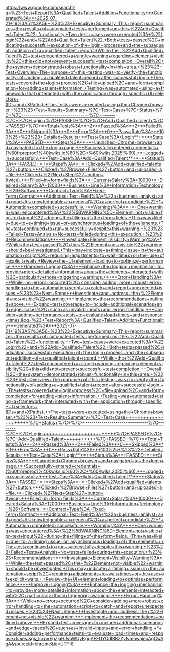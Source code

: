 https://www.google.com/search?q=%23+Test+Report%3A+Qualified+Talent+Addition+Functionality+**Generated%3A**+2025-07-21+19%3A51%3A56+%23%23+Executive+Summary+This+report+summarizes+the+results+of+automated+tests+performed+on+the+%22Add+Qualified+Talent%22+functionality.+Two+test+cases+were+executed%3A+%22Login%22+and+%22Add+Qualified+Talent%22.+Both+tests+passed%2C+indicating+successful+execution+of+the+login+process+and+the+subsequent+addition+of+a+qualified+talent+record.+While+the+%22Add+Qualified+Talent%22+test+encountered+a+single+warning+regarding+element+visibility%2C+this+did+not+prevent+successful+test+completion.+Overall%2C+the+system+demonstrated+robust+functionality+in+this+area.+%23%23+Test+Overview+The+purpose+of+this+testing+was+to+verify+the+functionality+of+adding+a+qualified+talent+record+after+successful+login.+The+tests+covered+the+login+process%2C+file+upload%2C+and+form+completion+for+adding+talent+information.+Testing+was+automated+using+a+framework+that+interacted+with+the+application+through+specific+UI+selectors+(IDs+and+XPaths).+The+tests+were+executed+using+the+Chrome+browser.+%23%23+Test+Results+Summary+%7C+Test+Case+%7C+Status+%7C+%7C---------------------------------%7C--------%7C+%7C+Login+%7C+PASSED+%7C+%7C+Add+Qualified+Talent+%7C+PASSED+%7C+**Total+Tests%3A**+2+**Passed%3A**+2+**Failed%3A**+0+**Skipped%3A**+0+**Error%3A**+0+**Pass+Rate%3A**+100%25+%23%23+Detailed+Results+**Test+Case%3A+Login**+*+**Status%3A**+PASSED+*+**Steps%3A**+*+Launched+Chrome+browser+and+navigated+to+the+login+page.+*+Successfully+entered+credentials+(%60frpreprod1%40kwiks.io%60%2C+%60Kwiks.2025!%60).+*+Logged+in+successfully.+**Test+Case%3A+Add+Qualified+Talent**+*+**Status%3A**+PASSED+*+**Steps%3A**+*+Clicked+%27Add+qualified+talents%27+button.+*+Clicked+%27Browse+Files%27+button+and+uploaded+a+file.+*+Clicked+%27Next+Step%27+button+(twice).+*+Filled+in+form+fields%3A+*+Current+Salary%3A+10000+*+Desired+Salary%3A+12000+*+Business+Line%3A+Information+Technology+%26+Software+*+Contract+Type%3A+Fixed-Term+Contract+*+Additional+Text+Field%3A+%22a+business+analyst+and+good+AI+knowledgeable+in+general%2C+a+perfect+condidate%22+*+Automation+completed+successfully.+**Warnings%3A**+*+One+warning+was+encountered%3A+%22%5BWARNING%5D+Element+not+visible+for+text+input%22+during+the+filling+of+the+form+fields.+This+was+likely+due+to+a+timing+issue+or+asynchronous+loading+of+the+elements.+The+test+continued+to+run+successfully+despite+this+warning.+%23%23+Failed+Tests+Analysis+No+tests+failed+during+this+execution.+%23%23+Recommendations+*+**Investigate+Element+Visibility+Warning%3A**+While+the+test+passed%2C+the+%22Element+not+visible%22+warning+should+be+investigated.+This+may+indicate+a+timing+issue+in+the+automation+script%2C+requiring+adjustments+to+wait+times+or+the+use+of+explicit+waits.+Review+the+UI+element+loading+to+optimize+performance.+*+**Improve+Logging%3A**+Enhance+the+logging+mechanism+to+provide+more+detailed+information+about+the+elements+interacted+with%2C+particularly+those+triggering+warnings.+*+**Error+Handling%3A**+While+no+errors+occurred%2C+consider+adding+more+robust+error+handling+to+the+automation+script+to+catch+and+report+unexpected+issues.+%23%23+Next+Steps+*+Investigate+and+address+the+%22Element+not+visible%22+warning.+*+Implement+the+recommendations+outlined+above.+*+Expand+test+coverage+to+include+additional+scenarios+and+edge+cases%2C+such+as+invalid+inputs+and+error+handling.+*+Consider+adding+performance+tests+to+evaluate+load+times+and+response+times.&oq=%23+Test+Report%3A+Qualified+Talent+Addition+Functionality+**Generated%3A**+2025-07-21+19%3A51%3A56+%23%23+Executive+Summary+This+report+summarizes+the+results+of+automated+tests+performed+on+the+%22Add+Qualified+Talent%22+functionality.++Two+test+cases+were+executed%3A+%22Login%22+and+%22Add+Qualified+Talent%22.+Both+tests+passed%2C+indicating+successful+execution+of+the+login+process+and+the+subsequent+addition+of+a+qualified+talent+record.++While+the+%22Add+Qualified+Talent%22+test+encountered+a+single+warning+regarding+element+visibility%2C+this+did+not+prevent+successful+test+completion.++Overall%2C+the+system+demonstrated+robust+functionality+in+this+area.+%23%23+Test+Overview+The+purpose+of+this+testing+was+to+verify+the+functionality+of+adding+a+qualified+talent+record+after+successful+login.++The+tests+covered+the+login+process%2C+file+upload%2C+and+form+completion+for+adding+talent+information.++Testing+was+automated+using+a+framework+that+interacted+with+the+application+through+specific+UI+selectors+(IDs+and+XPaths).++The+tests+were+executed+using+the+Chrome+browser.+%23%23+Test+Results+Summary+%7C+Test+Case+++++++++++++++++++++%7C+Status+%7C+%7C---------------------------------%7C--------%7C+%7C+Login+++++++++++++++++++++++++%7C+PASSED+%7C+%7C+Add+Qualified+Talent+++++++++++%7C+PASSED+%7C+**Total+Tests%3A**+2+**Passed%3A**+2+**Failed%3A**+0+**Skipped%3A**+0+**Error%3A**+0+**Pass+Rate%3A**+100%25+%23%23+Detailed+Results+**Test+Case%3A+Login**+*+**Status%3A**+PASSED+*+**Steps%3A**+*+Launched+Chrome+browser+and+navigated+to+the+login+page.+*+Successfully+entered+credentials+(%60frpreprod1%40kwiks.io%60%2C+%60Kwiks.2025!%60).+*+Logged+in+successfully.+**Test+Case%3A+Add+Qualified+Talent**+*+**Status%3A**+PASSED+*+**Steps%3A**+*+Clicked+%27Add+qualified+talents%27+button.+*+Clicked+%27Browse+Files%27+button+and+uploaded+a+file.+*+Clicked+%27Next+Step%27+button+(twice).+*+Filled+in+form+fields%3A+*+Current+Salary%3A+10000+*+Desired+Salary%3A+12000+*+Business+Line%3A+Information+Technology+%26+Software+*+Contract+Type%3A+Fixed-Term+Contract+*+Additional+Text+Field%3A+%22a+business+analyst+and+good+AI+knowledgeable+in+general%2C+a+perfect+condidate%22+*+Automation+completed+successfully.+**Warnings%3A**+*+One+warning+was+encountered%3A+%22%5BWARNING%5D+Element+not+visible+for+text+input%22+during+the+filling+of+the+form+fields.+This+was+likely+due+to+a+timing+issue+or+asynchronous+loading+of+the+elements.++The+test+continued+to+run+successfully+despite+this+warning.+%23%23+Failed+Tests+Analysis+No+tests+failed+during+this+execution.+%23%23+Recommendations+*+**Investigate+Element+Visibility+Warning%3A**+While+the+test+passed%2C+the+%22Element+not+visible%22+warning+should+be+investigated.+This+may+indicate+a+timing+issue+in+the+automation+script%2C+requiring+adjustments+to+wait+times+or+the+use+of+explicit+waits.++Review+the+UI+element+loading+to+optimize+performance.+*+**Improve+Logging%3A**++Enhance+the+logging+mechanism+to+provide+more+detailed+information+about+the+elements+interacted+with%2C+particularly+those+triggering+warnings.+*+**Error+Handling%3A**++While+no+errors+occurred%2C+consider+adding+more+robust+error+handling+to+the+automation+script+to+catch+and+report+unexpected+issues.+%23%23+Next+Steps+*+Investigate+and+address+the+%22Element+not+visible%22+warning.+*+Implement+the+recommendations+outlined+above.+*+Expand+test+coverage+to+include+additional+scenarios+and+edge+cases%2C+such+as+invalid+inputs+and+error+handling.+*+Consider+adding+performance+tests+to+evaluate+load+times+and+response+times.&gs_lcrp=EgZjaHJvbWUyBggAEEUYOdIBBzYyNmowajeoAgCwAgA&sourceid=chrome&ie=UTF-8

